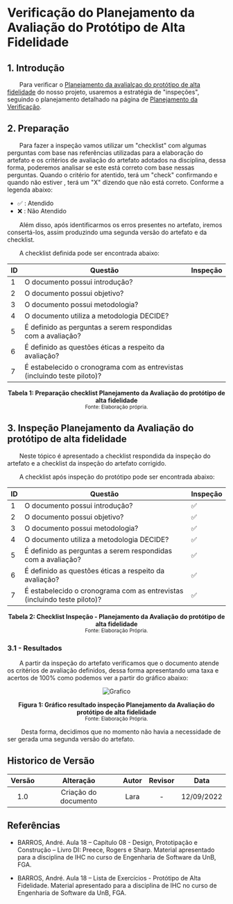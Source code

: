 # Verificação do Planejamento da Avaliação do Protótipo de Alta Fidelidade

## 1. Introdução

&emsp;&emsp;Para verificar o [Planejamento da avalialçao do protótipo de alta fidelidade](../prototipoAltaFidelidade/planejamentoAvaliacaoPrototipoAlta.md) do nosso projeto, usaremos a estratégia de "inspeções", seguindo o planejamento detalhado na página de [Planejamento da Verificação](../verificacao/planejamento.md).

## 2. Preparação

&emsp;&emsp;Para fazer a inspeção vamos utilizar um "checklist" com algumas perguntas com base nas referências utilizadas para a elaboração do artefato e os critérios de avaliação do artefato adotados na disciplina, dessa forma, poderemos analisar se este está correto com base nessas perguntas. Quando o critério for atentido, terá um "check" confirmando e quando não estiver , terá um "X" dizendo que não está correto. Conforme a legenda abaixo:

- ✅ : Atendido
- ❌ : Não Atendido

&emsp;&emsp;Além disso, após identificarmos os erros presentes no artefato, iremos consertá-los, assim produzindo uma segunda versão do artefato e da checklist.

&emsp;&emsp;A checklist definida pode ser encontrada abaixo:

<center>

|ID|Questão| Inspeção |
|-----------|-------------|-------------|
| 1 | O documento possui introdução? |  |
| 2 | O documento possui objetivo? |  |
| 3 | O documento possui metodologia? |  |
| 4 | O documento utiliza a metodologia DECIDE? |  |
| 5 | É definido as perguntas a serem respondidas com a avaliação? |  |
| 6 | É definido as questões éticas a respeito da avaliação? |  |
| 7 | É estabelecido o cronograma com as entrevistas (incluindo teste piloto)? | |

</center>

<figcaption align='center'>
    <b>Tabela 1: Preparação checklist Planejamento da Avaliação do protótipo de alta fidelidade</b>
    <br><small> Fonte: Elaboração própria.</small>
</figcaption>


## 3. Inspeção Planejamento da Avaliação do protótipo de alta fidelidade
  
&emsp;&emsp;Neste tópico é apresentado a checklist respondida da inspeção do artefato e a checklist da inspeção do artefato corrigido.   

&emsp;&emsp;A checklist após inspeção do protótipo pode ser encontrada abaixo:

<center>

|ID|Questão| Inspeção |
|-----------|-------------|-------------|
| 1 | O documento possui introdução? | ✅ |
| 2 | O documento possui objetivo? | ✅ |
| 3 | O documento possui metodologia? | ✅ |
| 4 | O documento utiliza a metodologia DECIDE? | ✅ |
| 5 | É definido as perguntas a serem respondidas com a avaliação? | ✅ |
| 6 | É definido as questões éticas a respeito da avaliação? | ✅ |
| 7 | É estabelecido o cronograma com as entrevistas (incluindo teste piloto)? | ✅ |

</center>

<figcaption align='center'>
    <b>Tabela 2: Checklist Inspeção - Planejamento da Avaliação do protótipo de alta fidelidade </b>
    <br><small> Fonte: Elaboração Própria.</small>
</figcaption>

### 3.1 - Resultados

&emsp;&emsp;A partir da inspeção do artefato verificamos que o documento atende os critérios de avaliação definidos, dessa forma apresentando uma taxa e acertos de 100% como podemos ver a partir do gráfico abaixo:

<center>

![Grafico](../../assets/graficosVerificacao/grafico2_protoAlta.png)

</center>

<figcaption align='center'>
    <b>Figura 1: Gráfico resultado inspeção Planejamento da Avaliação do protótipo de alta fidelidade</b>
    <br><small> Fonte: Elaboração Própria.</small>
</figcaption>

&emsp;&emsp; Desta forma, decidimos que no momento não havia a necessidade de ser gerada uma segunda versão do artefato.

## Historico de Versão 

|    Versão    | Alteração | Autor | Revisor | Data |
| :----------: | :-------: | :---: | :-----: | :--: |
| 1.0 | Criação do documento | Lara | - | 12/09/2022 |

## Referências

- BARROS, André. Aula 18 – Capítulo 08 - Design, Prototipação e Construção – Livro DI: Preece, Rogers e Sharp. Material apresentado para a disciplina de IHC no curso de Engenharia de Software da UnB, FGA.

- BARROS, André. Aula 18 – Lista de Exercícios - Protótipo de Alta Fidelidade. Material apresentado para a disciplina de IHC no curso de Engenharia de Software da UnB, FGA.